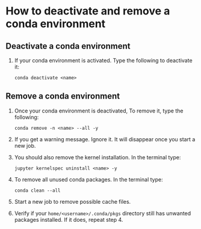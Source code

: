 # How to deactivate and remove a conda environment

## Deactivate a conda environment

1. If your conda environment is activated. Type the following to deactivate it:

     ```
   conda deactivate <name> 
   ```

## Remove a conda environment
1. Once your conda environment is deactivated, To remove it, type the following:

     ```
   conda remove -n <name> --all -y
   ```

2. If you get a warning message. Ignore it. It will disappear once you start a new job. 


3. You should also remove the kernel installation. In the terminal type:

     ```
   jupyter kernelspec uninstall <name> -y
   ```

4. To remove all unused conda packages. In the terminal type:

     ```
   conda clean --all 
   ```

5. Start a new job to remove possible cache files.

6. Verify if your `home/<username>/.conda/pkgs` directory still has unwanted packages installed. If it does, repeat step 4. 